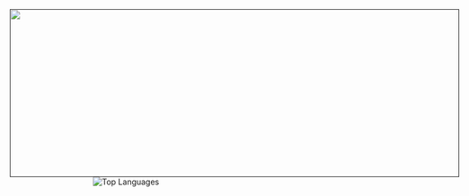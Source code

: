 <div style="display: flex; justify-content: center;">
  <a href="">
    <img height="300" width="800" src="https://tenor.com/view/itachi-uchiha-itachi-anime-naruto-gif-4417373839003789029" />
  </a>
</div>

<div>
    <img src="https://github-readme-stats.vercel.app/api/top-langs/?username=UsmanGill-UG&layout=compact" alt="Top Languages">
</div>



<!--
**UsmanGill-UG/UsmanGill-UG** is a ✨ _special_ ✨ repository because its `README.md` (this file) appears on your GitHub profile.

Here are some ideas to get you started:

- 🔭 I’m currently working on ...
- 🌱 I’m currently learning ...
- 👯 I’m looking to collaborate on ...
- 🤔 I’m looking for help with ...
- 💬 Ask me about ...
- 📫 How to reach me: ...
- 😄 Pronouns: ...
- ⚡ Fun fact: ...
-->
